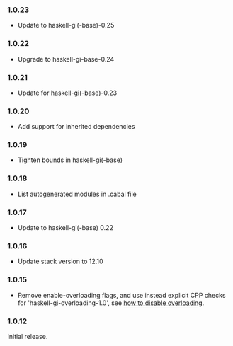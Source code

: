 ### 1.0.23

+ Update to haskell-gi(-base)-0.25

### 1.0.22

+ Upgrade to haskell-gi-base-0.24

### 1.0.21

+ Update for haskell-gi(-base)-0.23

### 1.0.20

+ Add support for inherited dependencies

### 1.0.19

+ Tighten bounds in haskell-gi(-base)

### 1.0.18

+ List autogenerated modules in .cabal file

### 1.0.17

+ Update to haskell-gi(-base) 0.22

### 1.0.16

+ Update stack version to 12.10

### 1.0.15

+ Remove enable-overloading flags, and use instead explicit CPP checks for 'haskell-gi-overloading-1.0', see [how to disable overloading](https://github.com/haskell-gi/haskell-gi/wiki/Overloading\#disabling-overloading).

### 1.0.12

Initial release.
